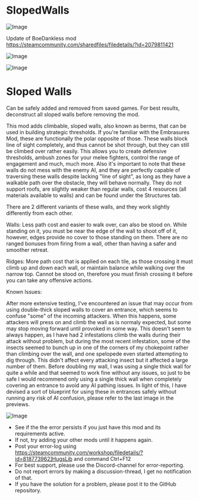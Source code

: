 # SlopedWalls

![Image](https://i.imgur.com/buuPQel.png)

Update of BoeDankless mod
https://steamcommunity.com/sharedfiles/filedetails/?id=2079811421

![Image](https://i.imgur.com/pufA0kM.png)

	
![Image](https://i.imgur.com/Z4GOv8H.png)

# Sloped Walls


Can be safely added and removed from saved games. For best results, deconstruct all sloped walls before removing the mod.

This mod adds climbable, sloped walls, also known as berms, that can be used in building strategic thresholds. If you're familiar with the Embrasures Mod, these are functionally the polar opposite of those. These walls block line of sight completely, and thus cannot be shot through, but they can still be climbed over rather easily. This allows you to create defensive thresholds, ambush zones for your melee fighters, control the range of engagement and much, much more. Also it's important to note that these walls do not mess with the enemy AI, and they are perfectly capable of traversing these walls despite lacking "line of sight", as long as they have a walkable path over the obstacle, they will behave normally. They do not support roofs, are slightly weaker than regular walls, cost 4 resources (all materials available to walls) and can be found under the Structures tab. 

There are 2 different variants of these walls, and they work slightly differently from each other.

Walls: Less path cost and easier to walk over, can also be stood on. While standing on it, you must be near the edge of the wall to shoot off of it, however, edges provide no cover to those standing on them. There are no ranged bonuses from firing from a wall, other than having a safer and smoother retreat.

Ridges: More path cost that is applied on each tile, as those crossing it must climb up and down each wall, or maintain balance while walking over the narrow top. Cannot be stood on, therefore you must finish crossing it before you can take any offensive actions.

Known Issues: 

After more extensive testing, I've encountered an issue that may occur from using double-thick sloped walls to cover an entrance, which seems to confuse "some" of the incoming attackers. When this happens, some attackers will press on and climb the wall as is normaly expected, but some may stop moving forward until provoked in some way. This doesn't seem to always happen, as I have had 2 infestations climb the walls during their attack without problem, but during the most recent infestation, some of the insects seemed to bunch up in one of the corners of my chokepoint rather than climbing over the wall, and one spelopede even started attempting to dig through. This didn't affect every attacking insect but it affected a large number of them. Before doubling my wall, I was using a single thick wall for quite a while and that seemed to work fine without any issues, so just to be safe I would recommend only using a single thick wall when completely covering an entrance to avoid any AI pathing issues. In light of this, I have devised a sort of blueprint for using these in entrances safely without running any risk of AI confusion, please refer to the last image in the previews.

![Image](https://i.imgur.com/PwoNOj4.png)



-  See if the the error persists if you just have this mod and its requirements active.
-  If not, try adding your other mods until it happens again.
-  Post your error-log using https://steamcommunity.com/workshop/filedetails/?id=818773962]HugsLib and command Ctrl+F12
-  For best support, please use the Discord-channel for error-reporting.
-  Do not report errors by making a discussion-thread, I get no notification of that.
-  If you have the solution for a problem, please post it to the GitHub repository.


